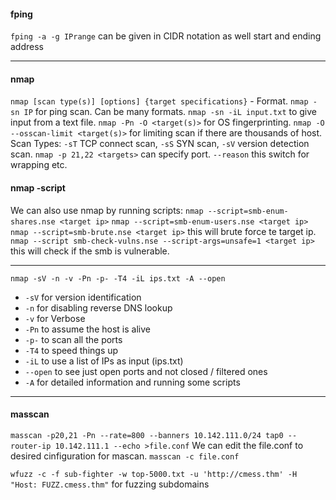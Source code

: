 #### fping
`fping -a -g IPrange` can be given in CIDR notation as well start and ending address
* * *
#### nmap
`nmap [scan type(s)] [options] {target specifications}` - Format.
`nmap -sn IP` for ping scan. Can be many formats.
`nmap -sn -iL input.txt` to give input from a text file.
`nmap -Pn -O <target(s)>` for OS fingerprinting.
`nmap -O --osscan-limit <target(s)>` for limiting scan if there are thousands of host.
Scan Types: `-sT` TCP connect scan, `-sS` SYN scan, `-sV` version detection scan.
`nmap -p 21,22 <targets>` can specify port.
`--reason` this switch for wrapping etc.
#### nmap -script
We can also use nmap by running scripts: `nmap --script=smb-enum-shares.nse <target ip>`
<newline>
`nmap --script=smb-enum-users.nse <target ip>`
<newline>
`nmap --script=smb-brute.nse <target ip>` this will brute force te target ip.
<newline>
`nmap --script smb-check-vulns.nse --script-args=unsafe=1 <target ip>` this will check if the smb is vulnerable. 

* * *

`nmap -sV -n -v -Pn -p- -T4 -iL ips.txt -A --open`
- `-sV` for version identification
- `-n` for disabling reverse DNS lookup
- `-v` for Verbose
- `-Pn` to assume the host is alive
- `-p-` to scan all the ports
- `-T4` to speed things up
- `-iL` to use a list of IPs as input (ips.txt)
- `--open` to see just open ports and not closed / filtered ones
- `-A` for detailed information and running some scripts
* * *
#### masscan
`masscan -p20,21 -Pn --rate=800 --banners 10.142.111.0/24 tap0 --router-ip 10.142.111.1 --echo >file.conf`
We can edit the file.conf to desired cinfiguration for mascan.
`masscan -c file.conf`


`wfuzz -c -f sub-fighter -w top-5000.txt -u 'http://cmess.thm' -H "Host: FUZZ.cmess.thm"` for fuzzing subdomains



